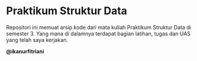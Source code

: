 # Praktikum Struktur Data
Repositori ini memuat arsip kode dari mata kuliah Praktikum Struktur Data di semester 3. Yang mana di dalamnya terdapat bagian latihan, tugas dan UAS yang telah saya kerjakan.

**@ikanurfitriani**
